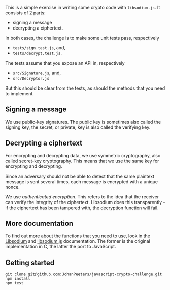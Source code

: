This is a simple exercise in writing some crypto code with `libsodium.js`. It consists of 2 parts:
* signing a message
* decrypting a ciphertext.

In both cases, the challenge is to make some unit tests pass, respectively
* `tests/sign.test.js`, and,
* `tests/decrypt.test.js`.

The tests assume that you expose an API in, respectively
* `src/Signature.js`, and,
* `src/Decryptor.js`

But this should be clear from the tests, as should the methods that you need to implement.

Signing a message
-----------------
We use public-key signatures. The public key is sometimes also called the signing key, the secret, or private, key is also called the verifying key.

Decrypting a ciphertext
-----------------------
For encrypting and decrypting data, we use symmetric cryptography, also called secret-key cryptography. This means that we use the same key for encrypting and decrypting.

Since an adversary should not be able to detect that the same plaintext message is sent several times, each message is encrypted with a unique nonce.

We use *authenticated encryption*. This refers to the idea that the receiver can verify the integrity of the ciphertext. Libsodium does this transparently - if the ciphertext has been tampered with, the decryption function will fail.

More documentation
------------------
To find out more about the functions that you need to use, look in the [Libsodium](https://libsodium.gitbook.io/doc) and [libsodium.js](https://github.com/jedisct1/libsodium.js) documentation. The former is the original implementation in C, the latter the port to JavaScript.

Getting started
---------------
```
git clone git@github.com:JohanPeeters/javascript-crypto-challenge.git
npm install
npm test
```
